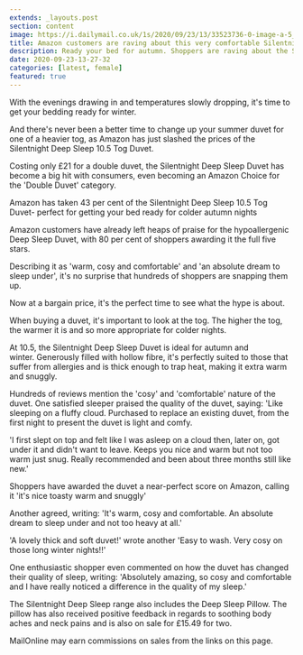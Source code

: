 ```yaml
---
extends: _layouts.post
section: content
image: https://i.dailymail.co.uk/1s/2020/09/23/13/33523736-0-image-a-5_1600862472481.jpg 
title: Amazon customers are raving about this very comfortable Silentnight Deep Sleep Duvet 
description: Ready your bed for autumn. Shoppers are raving about the Silentnight Deep Sleep Duvet, calling it cosy and comfortable and its now 43 per cent off on Amazon. 
date: 2020-09-23-13-27-32 
categories: [latest, female] 
featured: true 
--- 
```

With the evenings drawing in and temperatures slowly dropping, it's time to get your bedding ready for winter. 

And there's never been a better time to change up your summer duvet for one of a heavier tog, as Amazon has just slashed the prices of the Silentnight Deep Sleep 10.5 Tog Duvet.

Costing only £21 for a double duvet, the Silentnight Deep Sleep Duvet has become a big hit with consumers, even becoming an Amazon Choice for the 'Double Duvet' category.

Amazon has taken 43 per cent of the Silentnight Deep Sleep 10.5 Tog Duvet- perfect for getting your bed ready for colder autumn nights 

Amazon customers have already left heaps of praise for the hypoallergenic Deep Sleep Duvet, with 80 per cent of shoppers awarding it the full five stars.

Describing it as 'warm, cosy and comfortable' and 'an absolute dream to sleep under', it's no surprise that hundreds of shoppers are snapping them up.

Now at a bargain price, it's the perfect time to see what the hype is about.  

When buying a duvet, it's important to look at the tog. The higher the tog, the warmer it is and so more appropriate for colder nights. 

At 10.5, the Silentnight Deep Sleep Duvet is ideal for autumn and winter. Generously filled with hollow fibre, it's perfectly suited to those that suffer from allergies and is thick enough to trap heat, making it extra warm and snuggly. 

Hundreds of reviews mention the 'cosy' and 'comfortable' nature of the duvet. One satisfied sleeper praised the quality of the duvet, saying: 'Like sleeping on a fluffy cloud. Purchased to replace an existing duvet, from the first night to present the duvet is light and comfy.  

'I first slept on top and felt like I was asleep on a cloud then, later on, got under it and didn't want to leave. Keeps you nice and warm but not too warm just snug. Really recommended and been about three months still like new.'

Shoppers have awarded the duvet a near-perfect score on Amazon, calling it 'it's nice toasty warm and snuggly'

Another agreed, writing: 'It's warm, cosy and comfortable. An absolute dream to sleep under and not too heavy at all.'

'A lovely thick and soft duvet!' wrote another 'Easy to wash. Very cosy on those long winter nights!!'

One enthusiastic shopper even commented on how the duvet has changed their quality of sleep, writing: 'Absolutely amazing, so cosy and comfortable and I have really noticed a difference in the quality of my sleep.' 

The Silentnight Deep Sleep range also includes the Deep Sleep Pillow. The pillow has also received positive feedback in regards to soothing body aches and neck pains and is also on sale for £15.49 for two. 

MailOnline may earn commissions on sales from the links on this page.

